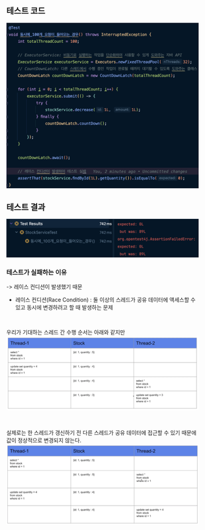 ## 테스트 코드
![img.png](./image/img_01.png)

## 테스트 결과
![img.png](./image/img_02.png)

### 테스트가 실패하는 이유
-> 레이스 컨디션이 발생했기 때문
* 레이스 컨디션(Race Condition)
: 둘 이상의 스레드가 공유 데이터에 액세스할 수 있고 동시에 변경하려고 할 때 발생하는 문제

<br/>

우리가 기대하는 스레드 간 수행 순서는 아래와 같지만
![img.png](./image/img_03.png)

<br/>

실제로는 한 스레드가 갱신하기 전 다른 스레드가 공유 데이터에 접근할 수 있기 때문에 값이 정상적으로 변경되지 않는다.
![img.png](./image/img_04.png)